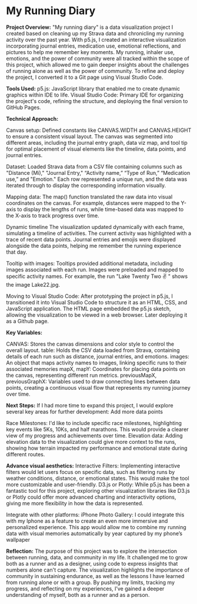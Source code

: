 # My Running Diary

**Project Overview:**
"My running diary" is a data visualization project I created based on cleaning up my Strava data and chronicling my running activity over the past year. With p5.js, I created an interactive visualization incorporating journal entries, medication use, emotional reflections, and pictures to help me remember key moments. My running, inhaler use, emotions, and the power of community were all tracked within the scope of this project, which allowed me to gain deeper insights about the challenges of running alone as well as the power of community. To refine and deploy the project, I converted it to a Git page using Visual Studio Code.

**Tools Used:**
p5.js: JavaScript library that enabled me to create dynamic graphics within IDE to life.
Visual Studio Code: Primary IDE  for organizing the project's code, refining the structure, and deploying the final version to GitHub Pages.

**Technical Approach:**

Canvas setup:
Defined constants like CANVAS.WIDTH and CANVAS.HEIGHT to ensure a consistent visual layout.
The canvas was segmented into different areas, including the journal entry graph, data viz map, and tool tip for optimal placement of visual elements like the timeline, data points, and journal entries.

Dataset:
Loaded Strava data from a CSV file containing columns such as "Distance (Mi)," "Journal Entry," “Activity name,” “Type of Run,” “Medication use,” and "Emotion."
Each row represented a unique run, and the data was iterated through to display the corresponding information visually.

Mapping data:
The map() function translated the raw data into visual coordinates on the canvas. For example, distances were mapped to the Y-axis to display the lengths of runs, while time-based data was mapped to the X-axis to track progress over time.

Dynamic timeline
The visualization updated dynamically with each frame, simulating a timeline of activities. The current activity was highlighted with a trace of recent data points.
Journal entries and emojis were displayed alongside the data points, helping me remember the running experience that day.

Tooltip with images:
Tooltips provided additional metadata, including images associated with each run. Images were preloaded and mapped to specific activity names. For example, the run "Lake Twenty Two ✌ ️" shows the image Lake22.jpg.

Moving to Visual Studio Code:
After prototyping the project in p5.js, I transitioned it into Visual Studio Code to structure it as an HTML, CSS, and JavaScript application.
The HTML page embedded the p5.js sketch, allowing the visualization to be viewed in a web browser. Later deploying it as a Github page.

**Key Variables:**

CANVAS: Stores the canvas dimensions and color style to control the overall layout.
table: Holds the CSV data loaded from Strava, containing details of each run such as distance, journal entries, and emotions.
images: An object that maps activity names to images, linking specific runs to their associated memories
mapX, mapY: Coordinates for placing data points on the canvas, representing different run metrics.
previousMapX, previousGraphX: Variables used to draw connecting lines between data points, creating a continuous visual flow that represents my running journey over time.

**Next Steps:**
If I had more time to expand this project, I would explore several key areas for further development:
Add more data points

Race Milestones: I'd like to include specific race milestones, highlighting key events like 5Ks, 10Ks, and half marathons. This would provide a clearer view of my progress and achievements over time.
Elevation data: Adding elevation data to the visualization could give more context to the runs, showing how terrain impacted my performance and emotional state during different routes.

**Advance visual aesthetics:**
Interactive Filters: Implementing interactive filters would let users focus on specific data, such as filtering runs by weather conditions, distance, or emotional states. This would make the tool  more customizable and user-friendly.
D3.js or Plotly: While p5.js has been a fantastic tool for this project, exploring other visualization libraries like D3.js or Plotly could offer more advanced charting and interactivity options, giving me more flexibility in how the data is represented.


Integrate with other platforms:
iPhone Photo Gallery: I could integrate this with my Iphone as a feature to create an even more immersive and personalized experience. This app would allow me to combine my running data with visual memories automatically by year captured by my phone’s wallpaper

**Reflection:**
The purpose of this project was to explore the intersection between running, data, and community in my life. It challenged me to grow both as a runner and as a designer, using code to express insights that numbers alone can't capture. The visualization highlights the importance of community in sustaining endurance, as well as the lessons I have learned from running alone or with a group. By pushing my limits, tracking my progress, and reflecting on my experiences, I’ve gained a deeper understanding of myself, both as a runner and as a person.
